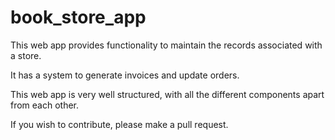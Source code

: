 # book_store_app



This web app provides functionality to maintain the records associated with a store.

It has a system to generate invoices and update orders.

This web app is very well structured, with all the different components apart from each other.

If you wish to contribute, please make a pull request.
























